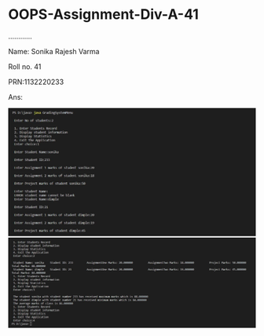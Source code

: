 # OOPS-Assignment-Div-A-41
............


Name: Sonika Rajesh Varma

Roll no. 41

PRN:1132220233

Ans:

![](Capture.JPG)
![](Capture2.JPG)
